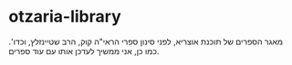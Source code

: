 # otzaria-library
מאגר הספרים של תוכנת אוצריא, לפני סינון ספרי הראי"ה קוק, הרב שטיינזלץ, וכדו'. כמו כן, אני ממשיך לעדכן אותו עם עוד ספרים.
